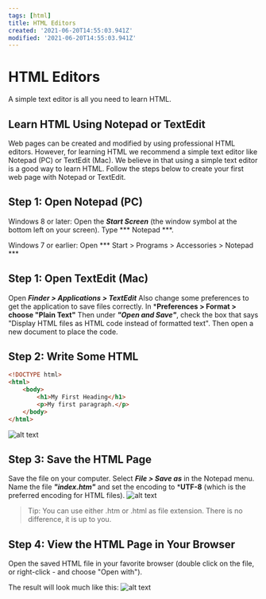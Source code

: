 ```yaml
---
tags: [html]
title: HTML Editors
created: '2021-06-20T14:55:03.941Z'
modified: '2021-06-20T14:55:03.941Z'
---
```



# HTML Editors
A simple text editor is all you need to learn HTML.

## Learn HTML Using Notepad or TextEdit

Web pages can be created and modified by using professional HTML editors.
However, for learning HTML we recommend a simple text editor like Notepad (PC) or TextEdit (Mac).
We believe in that using a simple text editor is a good way to learn HTML.
Follow the steps below to create your first web page with Notepad or TextEdit.

## Step 1: Open Notepad (PC) 
Windows 8 or later:
Open the ***Start Screen*** (the window symbol at the bottom left on your screen). Type *** Notepad ***.

Windows 7 or earlier:
Open *** Start > Programs > Accessories > Notepad ***

## Step 1: Open TextEdit (Mac)
Open ***Finder > Applications > TextEdit***
Also change some preferences to get the application to save files correctly. In ***Preferences > Format > choose "Plain Text"**
Then under ***"Open and Save"***, check the box that says "Display HTML files as HTML code instead of formatted text".
Then open a new document to place the code.

## Step 2: Write Some HTML

```html
<!DOCTYPE html>
<html>
    <body>
        <h1>My First Heading</h1>
        <p>My first paragraph.</p>
    </body>
</html>
```
![alt text](/images/img_notepad.png)

## Step 3: Save the HTML Page

Save the file on your computer. Select ***File > Save as*** in the Notepad menu.
Name the file ***"index.htm"*** and set the encoding to ***UTF-8** (which is the preferred encoding for HTML files).
![alt text](/images/img_saveas.png)

> Tip: You can use either .htm or .html as file extension. There is no difference, it is up to you.

## Step 4: View the HTML Page in Your Browser
Open the saved HTML file in your favorite browser (double click on the file, or right-click - and choose "Open with").

The result will look much like this:
![alt text](/images/img_chrome.png)


